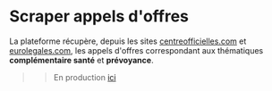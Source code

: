 # Scraper appels d'offres

La plateforme récupère, depuis les sites [centreofficielles.com](https://centreofficielles.com) et [eurolegales.com](https://www.eurolegales.com), les appels d'offres correspondant aux thématiques **complémentaire santé** et **prévoyance**.

>> En production [ici](https://appels-offres-scraper-hoggo.herokuapp.com)
